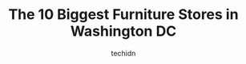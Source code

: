---
layout: ampstory
image: https://i0.wp.com/paketmu.com/wp-content/uploads/2023/06/americaneye-at-the-washington-design-center-0-in-washington-dc-1686372857.jpeg?resize=640,853
author: techidn
featured: false
description: Explore the diverse Furniture Store scene in Washington DC, home to an incredible selection of 10 establishments catering to every taste. Whether youre in search of iconic favorites or undi
title: The 10 Biggest Furniture Stores in Washington DC
cover:
   title: The 10 Biggest Furniture Stores in Washington DC
   subtitle: RICKPATE
   background: https://paketmu.com/wp-content/uploads/2023/06/americaneye-at-the-washington-design-center-0-in-washington-dc-1686372857.jpeg

pages: 
 - layout: thirds
   top: <h1>#1 west elm</h1>
   bottom: "<p>Had the most wonderful experience here shopping for furniture for our familys new apartment. Maria, one of the designers, made the process incredibly easy and stress-fre</p>"
   background: https://paketmu.com/wp-content/uploads/2023/06/americaneye-at-the-washington-design-center-1-in-washington-dc-1686372858.jpeg
   backgroundblur: true
 - layout: thirds
   top: <h1>#2 Room & Board</h1>
   bottom: "<p>I ordered a couch from here in August and it was to be delivered at the start of December. It was delayed until the end of December and I waited for it to arrive. 1 day b</p>"
   background: https://paketmu.com/wp-content/uploads/2023/06/americaneye-at-the-washington-design-center-2-in-washington-dc-1686372859.jpeg
   cta:
      link: https://paketmu.com/the-10-biggest-furniture-stores-in-washington-dc/
      text: The 10 Biggest Furniture Stores in Washington DC
 - layout: thirds
   top: <h1>#3 Crate & Barrel</h1>
   bottom: "<p>This is my favorite Crate & Barrel to go to in all of DC, MD, and VA. The staff is exceptional and have helped my wife and I with numerous transactions to purchase, excha</p>"
   background: https://paketmu.com/wp-content/uploads/2023/06/americaneye-at-the-washington-design-center-3-in-washington-dc-1686372860.jpeg
   cta:
      link: https://paketmu.com/the-10-biggest-furniture-stores-in-washington-dc/
      text: The 10 Biggest Furniture Stores in Washington DC
 - layout: thirds
   top: <h1>#4 Joybird</h1>
   bottom: "<p>1328 14th St NW #100, Washington, DC 20005, United States</p>"
   background: https://images.unsplash.com/photo-1618005182384-a83a8bd57fbe?ixlib=rb-4.0.3&ixid=MnwxMjA3fDB8MHxwaG90by1wYWdlfHx8fGVufDB8fHx8&auto=format&fit=crop&w=640&h=853&q=80
   cta:
      link: https://paketmu.com/the-10-biggest-furniture-stores-in-washington-dc/
      text: The 10 Biggest Furniture Stores in Washington DC
 - layout: thirds
   top: <h1>#5 Theodores Modern Furniture</h1>
   bottom: "<p>2233 Wisconsin Ave NW, Washington, DC 20007, United States</p>"
   background: https://images.unsplash.com/photo-1599422314077-f4dfdaa4cd09?ixlib=rb-4.0.3&ixid=MnwxMjA3fDB8MHxwaG90by1wYWdlfHx8fGVufDB8fHx8&auto=format&fit=crop&w=640&h=853&q=80
   cta:
      link: https://paketmu.com/the-10-biggest-furniture-stores-in-washington-dc/
      text: The 10 Biggest Furniture Stores in Washington DC
 - layout: thirds
   top: <h1>#6 Calligaris</h1>
   bottom: "<p>3328 M St NW, Washington, DC 20007, United States</p>"
   background: https://images.unsplash.com/photo-1546497974-b213c9efb599?ixlib=rb-4.0.3&ixid=MnwxMjA3fDB8MHxwaG90by1wYWdlfHx8fGVufDB8fHx8&auto=format&fit=crop&w=640&h=853&q=80
   cta:
      link: https://paketmu.com/the-10-biggest-furniture-stores-in-washington-dc/
      text: The 10 Biggest Furniture Stores in Washington DC
 - layout: thirds
   top: <h1>#7 Mitchell Gold + Bob Williams</h1>
   bottom: "<p>1526 14th St NW, Washington, DC 20005, United States</p>"
   background: https://images.unsplash.com/photo-1462556791646-c201b8241a94?ixlib=rb-4.0.3&ixid=MnwxMjA3fDB8MHxwaG90by1wYWdlfHx8fGVufDB8fHx8&auto=format&fit=crop&w=640&h=853&q=80
   cta:
      link: https://paketmu.com/the-10-biggest-furniture-stores-in-washington-dc/
      text: The 10 Biggest Furniture Stores in Washington DC
 - layout: thirds
   middle: Continue reading...
   background: https://images.unsplash.com/photo-1509114397022-ed747cca3f65?ixlib=rb-4.0.3&ixid=MnwxMjA3fDB8MHxwaG90by1wYWdlfHx8fGVufDB8fHx8&auto=format&fit=crop&w=640&h=853&q=80
   cta:
      link: https://paketmu.com/the-10-biggest-furniture-stores-in-washington-dc/
      text: The 10 Biggest Furniture Stores in Washington DC
      
---